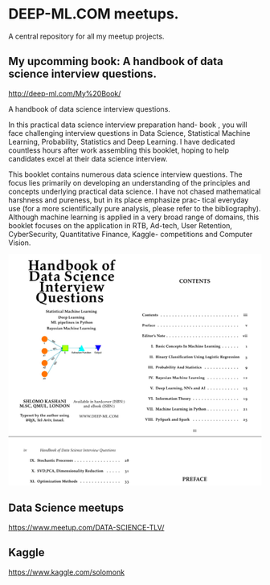 # DEEP-ML.COM meetups.

A central repository for all my meetup projects.

## My upcomming book: A handbook of data science interview questions.
http://deep-ml.com/My%20Book/

A handbook of data science interview questions.

In this practical data science interview preparation hand- book , you will face challenging interview questions in Data Science, Statistical Machine Learning, Probability, Statistics and Deep Learning. I have dedicated countless hours after work assembling this booklet, hoping to help candidates excel at their data science interview.

This booklet contains numerous data science interview questions. The focus lies primarily on developing an understanding of the principles and concepts underlying practical data science. I have not chased mathematical harshness and pureness, but in its place emphasize prac- tical everyday use (for a more scientifically pure analysis, please refer to the bibliography). Although machine learning is applied in a very broad range of domains, this booklet focuses on the application in RTB, Ad-tech, User Retention, CyberSecurity, Quantitative Finance, Kaggle- competitions and Computer Vision. 

![CHAPTER 2: Logistic Regression](book_cover.png?raw=true "A handbook of data science interview questions.")

## Data Science meetups
https://www.meetup.com/DATA-SCIENCE-TLV/

## Kaggle
https://www.kaggle.com/solomonk


